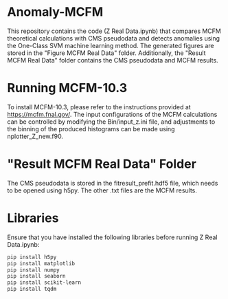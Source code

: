 # Anomaly-MCFM
This repository contains the code (Z Real Data.ipynb) that compares MCFM theoretical calculations with CMS pseudodata and detects anomalies using the One-Class SVM machine learning method. The generated figures are stored in the "Figure MCFM Real Data" folder. Additionally, the "Result MCFM Real Data" folder contains the CMS pseudodata and MCFM results.

# Running MCFM-10.3
To install MCFM-10.3, please refer to the instructions provided at https://mcfm.fnal.gov/. The input configurations of the MCFM calculations can be controlled by modifying the Bin/input_z.ini file, and adjustments to the binning of the produced histograms can be made using nplotter_Z_new.f90.

# "Result MCFM Real Data" Folder
The CMS pseudodata is stored in the fitresult_prefit.hdf5 file, which needs to be opened using h5py. The other .txt files are the MCFM results.

# Libraries
Ensure that you have installed the following libraries before running Z Real Data.ipynb:
```bash
pip install h5py
pip install matplotlib
pip install numpy
pip install seaborn
pip install scikit-learn
pip install tqdm
```
